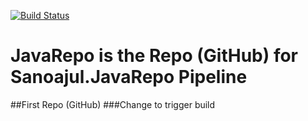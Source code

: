 [![Build Status](https://dev.azure.com/sanoajulhaque/JavaProject/_apis/build/status/sanoajul.JavaRepo?branchName=master)](https://dev.azure.com/sanoajulhaque/JavaProject/_build/latest?definitionId=1&branchName=master)
# JavaRepo is the Repo (GitHub) for Sanoajul.JavaRepo Pipeline

##First Repo (GitHub)
###Change to trigger build
